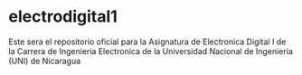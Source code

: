 # electrodigital1
Este sera el repositorio oficial para la Asignatura de Electronica Digital I de la Carrera de Ingenieria Electronica de la Universidad Nacional de Ingenieria (UNI) de Nicaragua
